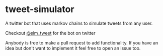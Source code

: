 # tweet-simulator
A twitter bot that uses markov chains to simulate tweets from any user.

Checkout [@sim_tweet](https://www.twitter.com/sim_tweet) for the bot on twitter

Anybody is free to make a pull request to add functionality. If you have an idea but don't want to implement it feel free to open an issue too.
